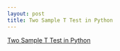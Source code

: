 ```yaml
---
layout: post
title: Two Sample T Test in Python
---
```


[Two Sample T Test in Python](https://pythonfordatascience.org/independent-t-test-python/)

